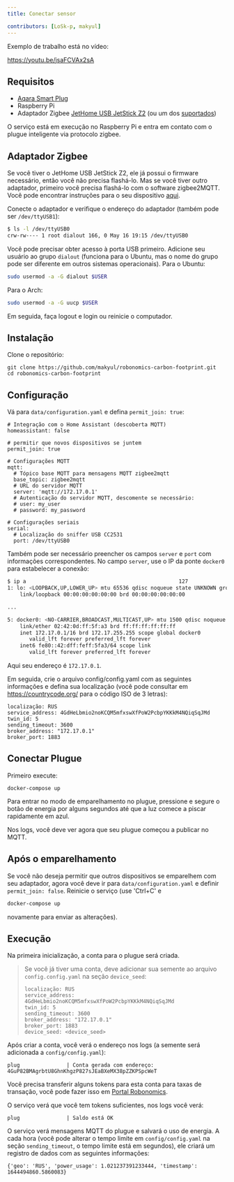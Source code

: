 ```yaml
---
title: Conectar sensor

contributors: [LoSk-p, makyul]
---
```


Exemplo de trabalho está no vídeo:

https://youtu.be/jsaFCVAx2sA

## Requisitos

* [Aqara Smart Plug](https://aqara.ru/product/aqara-smart-plug/?yclid=462434430312045270)
* Raspberry Pi
* Adaptador Zigbee [JetHome USB JetStick Z2](https://jhome.ru/catalog/parts/PCBA/293/) (ou um dos [suportados](https://www.zigbee2mqtt.io/information/supported_adapters.html))

O serviço está em execução no Raspberry Pi e entra em contato com o plugue inteligente via protocolo zigbee.

## Adaptador Zigbee

Se você tiver o JetHome USB JetStick Z2, ele já possui o firmware necessário, então você não precisa flashá-lo. Mas se você tiver outro adaptador, primeiro você precisa flashá-lo com o software zigbee2MQTT. Você pode encontrar instruções para o seu dispositivo [aqui](https://www.zigbee2mqtt.io/information/supported_adapters.html).

Conecte o adaptador e verifique o endereço do adaptador (também pode ser `/dev/ttyUSB1`):
```bash
$ ls -l /dev/ttyUSB0
crw-rw---- 1 root dialout 166, 0 May 16 19:15 /dev/ttyUSB0 
```

Você pode precisar obter acesso à porta USB primeiro. Adicione seu usuário ao grupo `dialout` (funciona para o Ubuntu, mas o nome do grupo pode ser diferente em outros sistemas operacionais).
Para o Ubuntu:
```bash
sudo usermod -a -G dialout $USER
```
Para o Arch:
```bash
sudo usermod -a -G uucp $USER
```
Em seguida, faça logout e login ou reinicie o computador.

## Instalação

Clone o repositório:

```
git clone https://github.com/makyul/robonomics-carbon-footprint.git
cd robonomics-carbon-footprint
```

## Configuração

Vá para `data/configuration.yaml` e defina `permit_join: true`:

```
# Integração com o Home Assistant (descoberta MQTT)
homeassistant: false

# permitir que novos dispositivos se juntem
permit_join: true

# Configurações MQTT
mqtt:
  # Tópico base MQTT para mensagens MQTT zigbee2mqtt
  base_topic: zigbee2mqtt
  # URL do servidor MQTT
  server: 'mqtt://172.17.0.1'
  # Autenticação do servidor MQTT, descomente se necessário:
  # user: my_user
  # password: my_password

# Configurações seriais
serial:
  # Localização do sniffer USB CC2531
  port: /dev/ttyUSB0
```
Também pode ser necessário preencher os campos `server` e `port` com informações correspondentes. No campo `server`, use o IP da ponte `docker0` para estabelecer a conexão:

```bash
$ ip a                                                 127
1: lo: <LOOPBACK,UP,LOWER_UP> mtu 65536 qdisc noqueue state UNKNOWN group default qlen 1000
    link/loopback 00:00:00:00:00:00 brd 00:00:00:00:00:00

...

5: docker0: <NO-CARRIER,BROADCAST,MULTICAST,UP> mtu 1500 qdisc noqueue state DOWN group default 
    link/ether 02:42:0d:ff:5f:a3 brd ff:ff:ff:ff:ff:ff
    inet 172.17.0.1/16 brd 172.17.255.255 scope global docker0
       valid_lft forever preferred_lft forever
    inet6 fe80::42:dff:feff:5fa3/64 scope link 
       valid_lft forever preferred_lft forever
```
Aqui seu endereço é `172.17.0.1`.

Em seguida, crie o arquivo config/config.yaml com as seguintes informações e defina sua localização (você pode consultar em https://countrycode.org/ para o código ISO de 3 letras):

```
localização: RUS
service_address: 4GdHeLbmio2noKCQM5mfxswXfPoW2PcbpYKKkM4NQiqSqJMd
twin_id: 5
sending_timeout: 3600
broker_address: "172.17.0.1"
broker_port: 1883
```

## Conectar Plugue

Primeiro execute:

```
docker-compose up     
```

Para entrar no modo de emparelhamento no plugue, pressione e segure o botão de energia por alguns segundos até que a luz comece a piscar rapidamente em azul.

Nos logs, você deve ver agora que seu plugue começou a publicar no MQTT.

## Após o emparelhamento

Se você não deseja permitir que outros dispositivos se emparelhem com seu adaptador, agora você deve ir para `data/configuration.yaml` e definir `permit_join: false`. Reinicie o serviço (use 'Ctrl+C' e 

```bash
docker-compose up     
```
novamente para enviar as alterações).

## Execução
Na primeira inicialização, a conta para o plugue será criada.
> Se você já tiver uma conta, deve adicionar sua semente ao arquivo `config.config.yaml` na seção `device_seed`:
>
> ```
> localização: RUS
> service_address: 4GdHeLbmio2noKCQM5mfxswXfPoW2PcbpYKKkM4NQiqSqJMd
> twin_id: 5
> sending_timeout: 3600
> broker_address: "172.17.0.1"
> broker_port: 1883
> device_seed: <device_seed>
>```

Após criar a conta, você verá o endereço nos logs (a semente será adicionada a `config/config.yaml`):
```
plug               | Conta gerada com endereço: 4GuP82BMAgrbtU8GhnKhgzP827sJEaBXeMX38pZZKPSpcWeT
```
Você precisa transferir alguns tokens para esta conta para taxas de transação, você pode fazer isso em [Portal Robonomics](https://polkadot.js.org/apps/?rpc=wss%3A%2F%2Fkusama.rpc.robonomics.network%2F#/accounts).

O serviço verá que você tem tokens suficientes, nos logs você verá:
```
plug               | Saldo está OK
```
O serviço verá mensagens MQTT do plugue e salvará o uso de energia. A cada hora (você pode alterar o tempo limite em `config/config.yaml` na seção `sending_timeout`, o tempo limite está em segundos), ele criará um registro de dados com as seguintes informações:
```
{'geo': 'RUS', 'power_usage': 1.021237391233444, 'timestamp': 1644494860.5860083}
```